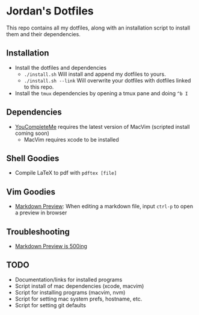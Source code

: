 # Jordan's Dotfiles
This repo contains all my dotfiles, along with an installation script to install
them and their dependencies.

## Installation
- Install the dotfiles and dependencies
  - `./install.sh` Will install and append my dotfiles to yours.
  - `./install.sh --link` Will overwrite your dotfiles with dotfiles linked to this repo.
- Install the `tmux` dependencies by opening a tmux pane and doing `^b I`

## Dependencies
- [YouCompleteMe](https://github.com/Valloric/YouCompleteMe) requires the latest version of MacVim (scripted install coming soon)
  - MacVim requires xcode to be installed

## Shell Goodies
- Compile LaTeX to pdf with `pdftex [file]`

## Vim Goodies
- [Markdown Preview](https://github.com/JamshedVesuna/vim-markdown-preview): When editing a markdown file, input `ctrl-p` to open a preview in browser

## Troubleshooting
- [Markdown Preview is 500ing](https://github.com/joeyespo/grip/issues/262)

## TODO
- Documentation/links for installed programs
- Script install of mac dependencies (xcode, macvim)
- Script for installing programs (macvim, nvm)
- Script for setting mac system prefs, hostname, etc.
- Script for setting git defaults
